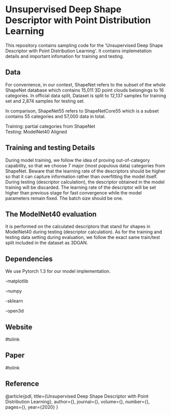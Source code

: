 # Unsupervised Deep Shape Descriptor with Point Distribution Learning 
This repository contains sampling code for the 'Unsupervised Deep Shape Descriptor with Point Distribution Learning'. 
It contains implemetation details and important infomation for training and testing. 

## Data
For convenience, in our context, ShapeNet refers to the subset of the whole ShapeNet database which contains 15,011 3D point clouds belongings to 16 categories. In official data split, Dataset is split to 12,137 samples for training set and 2,874 samples for testing set.  

In comparison, ShapeNet55 refers to ShapeNetCore55 which is a subset contains 55 categories and 57,000 data in total. 
  
Training: partial categories from ShapeNet  
Testing: ModelNet40 Aligned  



Training and testing Details
----------------------
During model training, we follow the idea of proving out-of-category capability, so that we choose 7 major (most populous data) categories from ShapeNet. Beware that the learning rate of the descriptors should be higher so that it can capture information rather than overfitting the model itself.       
During testing (descriptor calculation), the descriptor obtained in the model training will be discarded. The learning rate of the descriptor will be set higher than previous stage for fast convergence while the model parameters remain fixed. The batch size should be one.

The ModelNet40 evaluation
----------------
It is performed on the calculated descriptors that stand for shapes in ModelNet40 during testing (descriptor calculation). As for the training and testing data setting during evaluation, we follow the exact same train/test split included in the dataset as 3DGAN.

Dependencies
-----------------
We use Pytorch 1.3 for our model implementation. 

-matplotlib 

-numpy 

-sklearn 

-open3d  

Website
----------------
#tolink

Paper
----------------
#tolink

Reference
---------------
@article{pdl,
title={Unsupervised Deep Shape Descriptor with Point Distribution Learning},
author={},
journal={},
volume={},
number={},
pages={},
year={2020}
}


